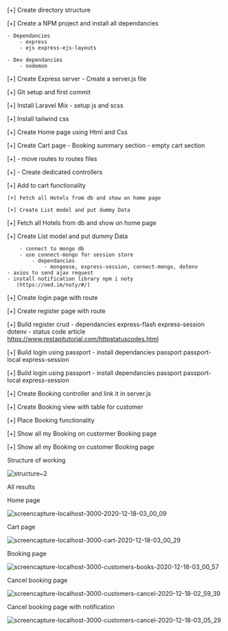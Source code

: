 
[+] Create directory structure

[+] Create a NPM project and install all dependancies

    - Dependancies
        - express
        - ejs express-ejs-layouts
        
    - Dev dependancies
        - nodemon

[+] Create Express server - Create a server.js file

[+] Git setup and first commit

[+] Install Laravel Mix
    - setup js and scss

[+] Install tailwind css

[+] Create Home page using Html and Css

[+] Create Cart page
    - Booking summary section
    - empty cart section

[+] - move routes to routes files

[+] - Create dedicated controllers

[+] Add to cart functionality
    
    [+] Fetch all Hotels from db and show on home page
    
    [+] Create List model and put dummy Data

[+] Fetch all Hotels from db and show on home page
    
[+] Create List model and put dummy Data
    
        - connect to mongo db
        - use connect-mongo for session store
            - dependancies
                - mongoose, express-session, connect-mongo, dotenv
    - axios to send ajax request
    - install notification library npm i noty  
       (https://ned.im/noty/#/)
    
[+] Create login page with route

[+] Create register page with route

[+] Build register crud
    - dependancies express-flash express-session dotenv
    - status code article https://www.restapitutorial.com/httpstatuscodes.html

[+] Build login using passport
    - install dependancies passport passport-local express-session

    
[+] Build login using passport
    - install dependancies passport passport-local express-session

[+] Create Booking controller and link it in server.js

[+] Create Booking view with table for customer

[+] Place Booking functionality

[+] Show all my Booking on custormer Booking page

[+] Show all my Booking on customer Booking page




Structure of working 

![structure~2](https://user-images.githubusercontent.com/67025166/102593965-75459d00-40ca-11eb-8bab-cca1303d7de8.png)


All results

Home page

![screencapture-localhost-3000-2020-12-18-03_00_09](https://user-images.githubusercontent.com/67025166/102598770-5e567900-40d1-11eb-9d7b-b23d8e05ac47.png)

Cart page

![screencapture-localhost-3000-cart-2020-12-18-03_00_29](https://user-images.githubusercontent.com/67025166/102598841-775f2a00-40d1-11eb-9717-36ec63191742.png)

Booking page

![screencapture-localhost-3000-customers-books-2020-12-18-03_00_57](https://user-images.githubusercontent.com/67025166/102598854-7a5a1a80-40d1-11eb-8091-3faad5445f1c.png)

Cancel booking page

![screencapture-localhost-3000-customers-cancel-2020-12-18-02_59_39](https://user-images.githubusercontent.com/67025166/102598857-7b8b4780-40d1-11eb-9884-768c7091a683.png)

Cancel booking page with notification

![screencapture-localhost-3000-customers-cancel-2020-12-18-03_05_29](https://user-images.githubusercontent.com/67025166/102598860-7cbc7480-40d1-11eb-9e6e-1cc3321b9db5.png)

